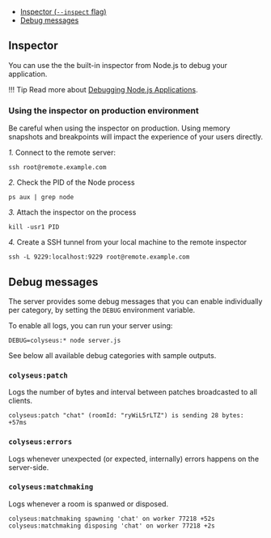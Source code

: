- [Inspector (`--inspect` flag)](#inspector)
- [Debug messages](#debug-messages)

## Inspector

You can use the the built-in inspector from Node.js to debug your application.

!!! Tip
    Read more about [Debugging Node.js Applications](https://nodejs.org/en/docs/inspector/).

### Using the inspector on production environment

Be careful when using the inspector on production. Using memory snapshots and breakpoints will impact the experience of your users directly.

*1.* Connect to the remote server:

```
ssh root@remote.example.com
```

*2.* Check the PID of the Node process

```
ps aux | grep node
```

*3.* Attach the inspector on the process

```
kill -usr1 PID
```

*4.* Create a SSH tunnel from your local machine to the remote inspector

```
ssh -L 9229:localhost:9229 root@remote.example.com
```

## Debug messages

The server provides some debug messages that you can enable individually per category, by setting the `DEBUG` environment variable.

To enable all logs, you can run your server using:

```
DEBUG=colyseus:* node server.js
```

See below all available debug categories with sample outputs.

### `colyseus:patch`

Logs the number of bytes and interval between patches broadcasted to all clients.

```
colyseus:patch "chat" (roomId: "ryWiL5rLTZ") is sending 28 bytes: +57ms
```

### `colyseus:errors`

Logs whenever unexpected (or expected, internally) errors happens on the server-side.

### `colyseus:matchmaking`

Logs whenever a room is spanwed or disposed.

```
colyseus:matchmaking spawning 'chat' on worker 77218 +52s
colyseus:matchmaking disposing 'chat' on worker 77218 +2s
```
